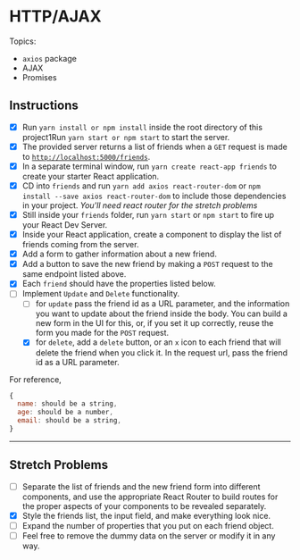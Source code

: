 # HTTP/AJAX

Topics:

* `axios` package
* AJAX
* Promises

## Instructions

* [x] Run `yarn install or npm install` inside the root directory of this project1Run `yarn start or npm start` to start the server.
* [x] The provided server returns a list of friends when a `GET` request is made to [`http://localhost:5000/friends`](http://localhost:5000/friends).
* [x] In a separate terminal window, run `yarn create react-app friends` to create your starter React application.
* [x] CD into `friends` and run `yarn add axios react-router-dom` or `npm install --save axios react-router-dom` to include those dependencies in your project. _You'll need react router for the stretch problems_
* [x] Still inside your `friends` folder, run `yarn start` or `npm start` to fire up your React Dev Server.
* [x] Inside your React application, create a component to display the list of friends coming from the server.
* [x] Add a form to gather information about a new friend.
* [x] Add a button to save the new friend by making a `POST` request to the same endpoint listed above.
* [x] Each `friend` should have the properties listed below.
* [ ] Implement `Update` and `Delete` functionality.
    * [ ] for `update` pass the friend id as a URL parameter, and the information you want to update about the friend inside the body. You can build a new form in the UI for this, or, if you set it up correctly, reuse the form you made for the `POST` request.
    * [x] for `delete`, add a `delete` button, or an `x` icon to each friend that will delete the friend when you click it. In the request url, pass the friend id as a URL parameter.

For reference, 
```js
{
  name: should be a string,
  age: should be a number,
  email: should be a string,
}
```

---

## Stretch Problems

* [ ] Separate the list of friends and the new friend form into different components, and use the appropriate React Router to build routes for the proper aspects of your components to be revealed separately.
* [x] Style the friends list, the input field, and make everything look nice.
* [ ] Expand the number of properties that you put on each friend object.
* [ ] Feel free to remove the dummy data on the server or modify it in any way.
